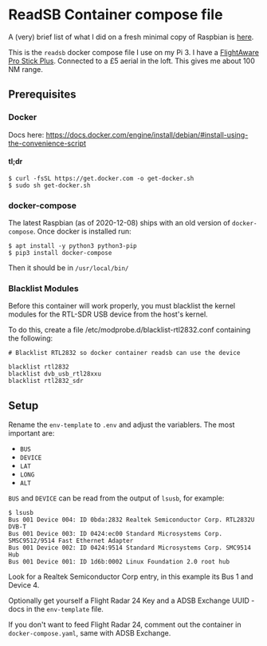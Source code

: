 # ReadSB Container compose file

A (very) brief list of what I did on a fresh minimal copy of Raspbian is [here](Raspbian.md).

This is the `readsb` docker compose file I use on my Pi 3. I have a [FlightAware Pro Stick Plus](https://thepihut.com/products/flightaware-pro-stick-plus-usb-sdr-ads-b-receiver). Connected to a £5 aerial in the loft. This gives me about 100 NM range.

## Prerequisites

### Docker

Docs here: https://docs.docker.com/engine/install/debian/#install-using-the-convenience-script

#### tl;dr

```
$ curl -fsSL https://get.docker.com -o get-docker.sh
$ sudo sh get-docker.sh
```

### docker-compose

The latest Raspbian (as of 2020-12-08) ships with an old version of `docker-compose`. Once docker is installed run:

```
$ apt install -y python3 python3-pip
$ pip3 install docker-compose
```

Then it should be in `/usr/local/bin/`

### Blacklist Modules

Before this container will work properly, you must blacklist the kernel modules for the RTL-SDR USB device from the host's kernel.

To do this, create a file /etc/modprobe.d/blacklist-rtl2832.conf containing the following:

```
# Blacklist RTL2832 so docker container readsb can use the device

blacklist rtl2832
blacklist dvb_usb_rtl28xxu
blacklist rtl2832_sdr
```

## Setup

Rename the `env-template` to `.env` and adjust the variablers. The most important are:

* `BUS`
* `DEVICE`
* `LAT`
* `LONG`
* `ALT`

`BUS` and `DEVICE` can be read from the output of `lsusb`, for example:

```
$ lsusb
Bus 001 Device 004: ID 0bda:2832 Realtek Semiconductor Corp. RTL2832U DVB-T
Bus 001 Device 003: ID 0424:ec00 Standard Microsystems Corp. SMSC9512/9514 Fast Ethernet Adapter
Bus 001 Device 002: ID 0424:9514 Standard Microsystems Corp. SMC9514 Hub
Bus 001 Device 001: ID 1d6b:0002 Linux Foundation 2.0 root hub
```

Look for a Realtek Semiconductor Corp entry, in this example its Bus 1 and Device 4.

Optionally get yourself a Flight Radar 24 Key and a ADSB Exchange UUID - docs in the `env-template` file.

If you don't want to feed Flight Radar 24, comment out the container in `docker-compose.yaml`, same with ADSB Exchange.
